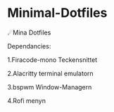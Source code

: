 # Minimal-Dotfiles
☄Mina Dotfiles




Dependancies:

1.Firacode-mono Teckensnittet

2.Alacritty terminal emulatorn

3.bspwm Window-Managern

4.Rofi menyn
